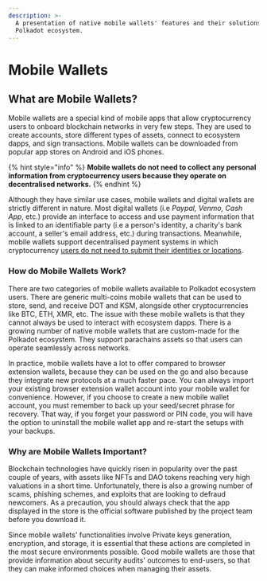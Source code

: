 ```yaml
---
description: >-
  A presentation of native mobile wallets' features and their solutions for the
  Polkadot ecosystem.
---
```


# Mobile Wallets

## What are Mobile Wallets?

Mobile wallets are a special kind of mobile apps that allow cryptocurrency users to onboard blockchain networks in very few steps. They are used to create accounts, store different types of assets, connect to ecosystem dapps, and sign transactions. Mobile wallets can be downloaded from popular app stores on Android and iOS phones.

{% hint style="info" %}
**Mobile wallets do not need to collect any personal information from cryptocurrency users because they operate on decentralised networks.**
{% endhint %}

Although they have similar use cases, mobile wallets and digital wallets are strictly different in nature. Most digital wallets (i.e _Paypal, Venmo, Cash App_, etc.) provide an interface to access and use payment information that is linked to an identifiable party (i.e a person's identity, a charity's bank account, a seller's email address, etc.) during transactions. Meanwhile, mobile wallets support decentralised payment systems in which cryptocurrency [users do not need to submit their identities or locations](seed-secret-phrases.md).



### **How do M**obile Wallets **Work?**

There are two categories of mobile wallets available to Polkadot ecosystem users. There are generic multi-coins mobile wallets that can be used to store, send, and receive DOT and KSM, alongside other cryptocurrencies like BTC, ETH, XMR, etc. The issue with these mobile wallets is that they cannot always be used to interact with ecosystem dapps. There is a growing number of native mobile wallets that are custom-made for the Polkadot ecosystem. They support parachains assets so that users can operate seamlessly across networks.

In practice, mobile wallets have a lot to offer compared to browser extension wallets, because they can be used on the go and also because they integrate new protocols at a much faster pace. You can always import your existing browser extension wallet account into your mobile wallet for convenience. However, if you choose to create a new mobile wallet account, you must remember to back up your seed/secret phrase for recovery. That way, if you forget your password or PIN code, you will have the option to uninstall the mobile wallet app and re-start the setups with your backups.&#x20;



### **Why are** Mobile Wallets **Important?**

Blockchain technologies have quickly risen in popularity over the past couple of years, with assets like NFTs and DAO tokens reaching very high valuations in a short time. Unfortunately, there is also a growing number of scams, phishing schemes, and exploits that are looking to defraud newcomers. As a precaution, you should always check that the app displayed in the store is the official software published by the project team before you download it.

Since mobile wallets' functionalities involve Private keys generation, encryption, and storage, it is essential that these actions are completed in the most secure environments possible. Good mobile wallets are those that provide information about security audits' outcomes to end-users, so that they can make informed choices when managing their assets.

